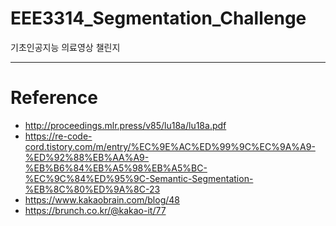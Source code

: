 # EEE3314_Segmentation_Challenge
기초인공지능 의료영상 챌린지

---
# Reference
- http://proceedings.mlr.press/v85/lu18a/lu18a.pdf
- https://re-code-cord.tistory.com/m/entry/%EC%9E%AC%ED%99%9C%EC%9A%A9-%ED%92%88%EB%AA%A9-%EB%B6%84%EB%A5%98%EB%A5%BC-%EC%9C%84%ED%95%9C-Semantic-Segmentation-%EB%8C%80%ED%9A%8C-23
- https://www.kakaobrain.com/blog/48
- https://brunch.co.kr/@kakao-it/77

